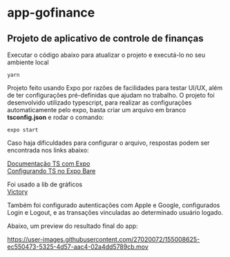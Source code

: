 # app-gofinance
## Projeto de aplicativo de controle de finanças 

Executar o código abaixo para atualizar o projeto e executá-lo no seu ambiente local

```
yarn 
```

Projeto feito usando Expo por razões de facilidades para testar UI/UX, além de ter configurações pré-definidas que ajudam no trabalho.
O projeto foi desenvolvido utilizado typescript, para realizar as configurações automaticamente pelo expo, basta criar um arquivo em branco **tsconfig.json** e rodar o comando:


```
expo start
```

Caso haja dificuldades para configurar o arquivo, respostas podem ser encontrada nos links abaixo:

[Documentação TS com Expo](https://docs.expo.dev/guides/typescript)  
[Configurando TS no Expo Bare](https://www.notion.so/Configurando-TS-no-Expo-Bare-72ab2a6c963947308f3d166547631b46)

Foi usado a lib de gráficos  
[Victory ](https://formidable.com/open-source/victory)

Também foi configurado autenticações com Apple e Google, configurados Login e Logout, e as transações vinculadas ao determinado usuário logado.

Abaixo, um preview do resultado final do app:




https://user-images.githubusercontent.com/27020072/155008625-ec550473-5325-4d57-aac4-02a4dd5789cb.mov





